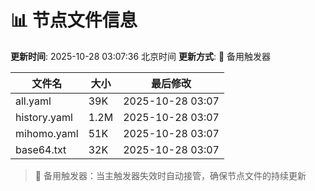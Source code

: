 # 📊 节点文件信息

**更新时间**: 2025-10-28 03:07:36 北京时间
**更新方式**: 🔄 备用触发器

| 文件名 | 大小 | 最后修改 |
|--------|------|----------|
| all.yaml | 39K | 2025-10-28 03:07 |
| history.yaml | 1.2M | 2025-10-28 03:07 |
| mihomo.yaml | 51K | 2025-10-28 03:07 |
| base64.txt | 32K | 2025-10-28 03:07 |

> 🔄 备用触发器：当主触发器失效时自动接管，确保节点文件的持续更新

